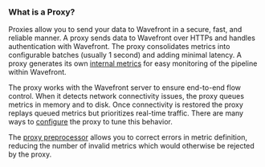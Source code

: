 ### What is a Proxy?

Proxies allow you to send your data to Wavefront in a secure, fast, and reliable manner. A proxy sends data to Wavefront over HTTPs and handles authentication with Wavefront. The proxy consolidates metrics into configurable batches (usually 1 second) and adding minimal latency. A proxy generates its own [internal metrics](https://community.wavefront.com/docs/DOC-1162) for easy monitoring of the pipeline within Wavefront.

The proxy works with the Wavefront server to ensure end-to-end flow control. When it detects network
connectivity issues, the proxy queues metrics in memory and to disk. Once connectivity is restored the proxy
replays queued metrics but prioritizes real-time traffic. There are many ways to [configure](https://community.wavefront.com/docs/DOC-1034) the proxy to tune this behavior.

The [proxy preprocessor](https://community.wavefront.com/docs/DOC-1207) allows you to correct errors in metric definition, reducing the number of invalid metrics which would otherwise be rejected by the proxy.
